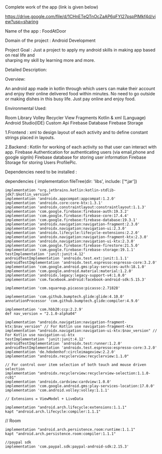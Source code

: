 Complete work of the app (link is given below)

https://drive.google.com/file/d/1CHnETeQTnOcZaAP6qFYI27pspPlMkf4d/view?usp=sharing


Name of the app : FoodAtDoor

Domain of the project : Android Development

Project Goal : Just a project to apply my android skills in making app based on real life and               
               sharping my skill by learning more and more.

Detailed Description:

 Overview: 

An android app made in kotlin through which users can make their account and enjoy their online delivered food within minutes.
No need to go outside or making dishes in this busy life. Just pay online and enjoy food.

Environmental Used:

Room Library
Volley
Recycler View
Fragments
Kotlin & xml (Language)
Android Studio(IDE)
Custom Api
Firebase Database
Firebase Storage
 
1.Frontend : xml to design layout of each activity and to define constant strings placed in layouts.

2.Backend : Kotlin for working of each activity so that user can interact with app.
                    Firebase Authentication for authenticating users (via email,phone and google signIn)
                    Firebase database for storing user information 
                    Firebase Storage for storing Users ProfilePic.
                    
Dependencies need to be installed :


dependencies {
    implementation fileTree(dir: 'libs', include: ['*.jar'])

    implementation "org.jetbrains.kotlin:kotlin-stdlib-jdk7:$kotlin_version"
    implementation 'androidx.appcompat:appcompat:1.2.0'
    implementation 'androidx.core:core-ktx:1.3.1'
    implementation 'androidx.constraintlayout:constraintlayout:1.1.3'
    implementation 'com.google.firebase:firebase-auth:19.3.2'
    implementation 'com.google.firebase:firebase-core:17.4.4'
    implementation 'com.google.firebase:firebase-database:19.3.1'
    implementation 'androidx.navigation:navigation-fragment:2.3.0'
    implementation 'androidx.navigation:navigation-ui:2.3.0'
    implementation 'androidx.lifecycle:lifecycle-extensions:2.2.0'
    implementation 'androidx.navigation:navigation-fragment-ktx:2.3.0'
    implementation 'androidx.navigation:navigation-ui-ktx:2.3.0'
    implementation 'com.google.firebase:firebase-firestore:21.5.0'
    implementation 'com.google.firebase:firebase-storage:19.1.1'
    testImplementation 'junit:junit:4.12'
    androidTestImplementation 'androidx.test.ext:junit:1.1.1'
    androidTestImplementation 'androidx.test.espresso:espresso-core:3.2.0'
    implementation 'com.google.android.gms:play-services-auth:18.1.0'
    implementation 'com.google.android.material:material:1.2.0'
    implementation 'androidx.legacy:legacy-support-v4:1.0.0'
    implementation 'com.facebook.android:facebook-android-sdk:5.15.3'

    implementation 'com.squareup.picasso:picasso:2.71828'

    implementation 'com.github.bumptech.glide:glide:4.10.0'
    annotationProcessor 'com.github.bumptech.glide:compiler:4.9.0'

    implementation 'com.hbb20:ccp:2.2.9'
    def nav_version = "2.1.0-alpha04"

    implementation "androidx.navigation:navigation-fragment-ktx:$nav_version" // For Kotlin use navigation-fragment-ktx
    implementation "androidx.navigation:navigation-ui-ktx:$nav_version" // For Kotlin use navigation-ui-ktx
    testImplementation 'junit:junit:4.12'
    androidTestImplementation 'androidx.test:runner:1.2.0'
    androidTestImplementation 'androidx.test.espresso:espresso-core:3.2.0'
    implementation 'de.hdodenhof:circleimageview:2.2.0'
    implementation "androidx.recyclerview:recyclerview:1.1.0"
    
    // For control over item selection of both touch and mouse driven selection
    implementation "androidx.recyclerview:recyclerview-selection:1.1.0-rc01"
    implementation 'androidx.cardview:cardview:1.0.0'
    implementation 'com.google.android.gms:play-services-location:17.0.0'
    implementation 'com.android.volley:volley:1.1.1'

    // Extensions = ViewModel + LiveData
    
    implementation "android.arch.lifecycle:extensions:1.1.1"
    kapt "android.arch.lifecycle:compiler:1.1.1"
   // Room
   
    implementation "android.arch.persistence.room:runtime:1.1.1"
    kapt "android.arch.persistence.room:compiler:1.1.1"

    //paypal sdk
    implementation 'com.paypal.sdk:paypal-android-sdk:2.15.3'
